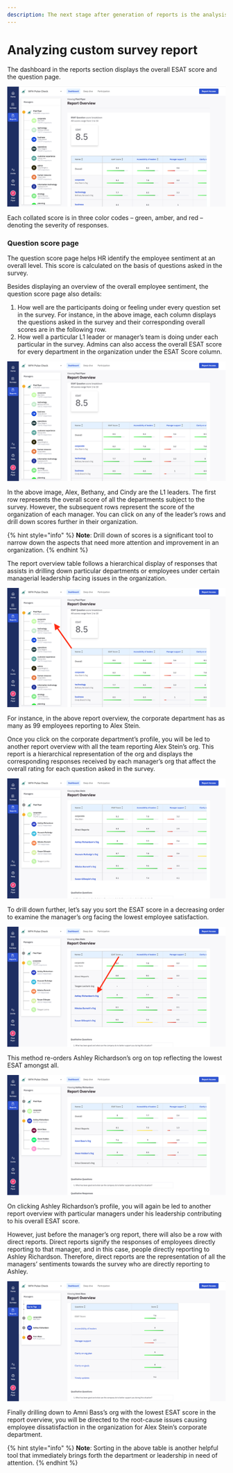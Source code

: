 ```yaml
---
description: The next stage after generation of reports is the analysis process.
---
```


# Analyzing custom survey report

The dashboard in the reports section displays the overall ESAT score and the question page.

![Dashboard displaying overall ESAT score.](<../.gitbook/assets/Screenshot 2022-02-24 at 6.17.18 PM.png>)

Each collated score is in three color codes – green, amber, and red – denoting the severity of responses.

### Question score page

The question score page helps HR identify the employee sentiment at an overall level. This score is calculated on the basis of questions asked in the survey.

Besides displaying an overview of the overall employee sentiment, the question score page also details:

1. How well are the participants doing or feeling under every question set in the survey. For instance, in the above image, each column displays the questions asked in the survey and their corresponding overall scores are in the following row.
2. How well a particular L1 leader or manager’s team is doing under each particular in the survey. Admins can also access the overall ESAT score for every department in the organization under the ESAT Score column.&#x20;

![Report overview for managers and their respective scores.](<../.gitbook/assets/Screenshot 2022-02-24 at 6.22.30 PM (1).png>)

In the above image, Alex, Bethany, and Cindy are the L1 leaders. The first row represents the overall score of all the departments subject to the survey. However, the subsequent rows represent the score of the organization of each manager. You can click on any of the leader’s rows and drill down scores further in their organization.

{% hint style="info" %}
**Note**: Drill down of scores is a significant tool to narrow down the aspects that need more attention and improvement in an organization.
{% endhint %}

The report overview table follows a hierarchical display of responses that assists in drilling down particular departments or employees under certain managerial leadership facing issues in the organization.

![Custom survey report overview for the org](<../.gitbook/assets/Screenshot 2022-02-24 at 6.22.30 PM.png>)

For instance, in the above report overview, the corporate department has as many as 99 employees reporting to Alex Stein.

Once you click on the corporate department’s profile, you will be led to another report overview with all the team reporting Alex Stein’s org. This report is a hierarchical representation of the org and displays the corresponding responses received by each manager’s org that affect the overall rating for each question asked in the survey.

![Detailed report overview for corporate department in the org.](<../.gitbook/assets/Screenshot 2022-02-24 at 6.27.15 PM.png>)

To drill down further, let’s say you sort the ESAT score in a decreasing order to examine the manager’s org facing the lowest employee satisfaction.

![Sorting ESAT score in the report overview window to deduce the manager's org facing lowest employee satisfaction.](<../.gitbook/assets/Screenshot 2022-02-24 at 6.30.46 PM.png>)

This method re-orders Ashley Richardson’s org on top reflecting the lowest ESAT amongst all.

![](<../.gitbook/assets/Screenshot 2022-02-24 at 6.28.50 PM.png>)

On clicking Ashley Richardson’s profile, you will again be led to another report overview with particular managers under his leadership contributing to his overall ESAT score.

However, just before the manager’s org report, there will also be a row with direct reports. Direct reports signify the responses of employees directly reporting to that manager, and in this case, people directly reporting to Ashley Richardson. Therefore, direct reports are the representation of all the managers’ sentiments towards the survey who are directly reporting to Ashley.

![Following the drilling down process to arrive at the root-cause issues causing employee dissatisfaction in a hierarchical order.](<../.gitbook/assets/Screenshot 2022-02-24 at 6.29.09 PM (1).png>)

Finally drilling down to Amni Bass’s org with the lowest ESAT score in the report overview, you will be directed to the root-cause issues causing employee dissatisfaction in the organization for Alex Stein’s corporate department.

{% hint style="info" %}
**Note**: Sorting in the above table is another helpful tool that immediately brings forth the department or leadership in need of attention.
{% endhint %}
